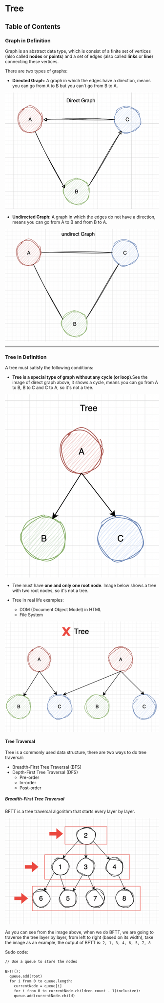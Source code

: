 # Tree

## Table of Contents

### Graph in Definition

Graph is an abstract data type, which is consist of a finite set of vertices (also called **nodes** or **points**) and a set of edges (also called **links** or **line**) connecting these vertices.

There are two types of graphs:

- **Directed Graph**: A graph in which the edges have a direction, means you can go from A to B but you can't go from B to A.

![Directed Graph](./screenshots//direct-graph.png)

- **Undirected Graph**: A graph in which the edges do not have a direction, means you can go from A to B and from B to A.

![Undirected Graph](./screenshots//undirect-graph.png)

---

### Tree in Definition

A tree must satisfy the following conditions:

- **Tree is a special type of graph without any cycle (or loop)**.See the image of direct graph above, it shows a cycle, means you can go from A to B, B to C and C to A, so it's not a tree.

![Tree](./screenshots/tree.png)

- Tree must have **one and only one root node**. Image below shows a tree with two root nodes, so it's not a tree.

- Tree in real life examples:
  - DOM (Document Object Model) in HTML
  - File System

![Tree](./screenshots/not-a-tree.png)

#### Tree Traversal

Tree is a commonly used data structure, there are two ways to do tree traversal:

- Breadth-First Tree Traversal (BFS)
- Depth-First Tree Traversal (DFS)
  - Pre-order
  - In-order
  - Post-order

##### Breadth-First Tree Traversal

BFTT is a tree traversal algorithm that starts every layer by layer.

![BFTT](./screenshots/BFTT.png)

As you can see from the image above, when we do BFTT, we are going to traverse the tree layer by layer, from left to right (based on its width), take the image as an example, the output of BFTT is: `2, 1, 3, 4, 6, 5, 7, 8`

Sudo code:

```
// Use a queue to store the nodes

BFTT():
  queue.add(root)
  for i from 0 to queue.length:
    currentNode = queue[i]
    for i from 0 to currentNode.children count - 1(inclusive):
    queue.add(currentNode.child)
```
